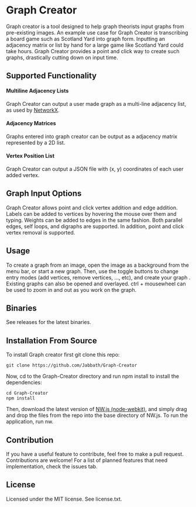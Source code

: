 # Graph Creator

Graph creator is a tool designed to help graph theorists input graphs from pre-existing images. An example use case for Graph Creator is transcribing a board game such as Scotland Yard into graph form. Inputting an adjacency matrix or list by hand for a large game like Scotland Yard could take hours. Graph Creator provides a point and click way to create such graphs, drastically cutting down on input time.

## Supported Functionality
#### Multiline Adjacency Lists
Graph Creator can output a user made graph as a multi-line adjacency list, as used by [NetworkX](https://networkx.github.io/).

#### Adjacency Matrices
Graphs entered into graph creator can be output as a adjacency matrix represented by a 2D list. 

#### Vertex Position List
Graph Creator can output a JSON file with (x, y) coordinates of each user added vertex.

## Graph Input Options
Graph Creator allows point and click vertex addition and edge addition. Labels can be added to vertices by hovering the mouse over them and typing. Weights can be added to edges in the same fashion. Both parallel edges, self loops, and digraphs are supported. In addition, point and click vertex removal is supported.

## Usage
To create a graph from an image, open the image as a background from the menu bar, or start a new graph. Then, use the toggle buttons to change entry modes (add vertices, remove vertices, ..., etc), and create your graph . Existing graphs can also be opened and overlayed. ctrl + mousewheel can be used to zoom in and out as you work on the graph.

## Binaries
See releases for the latest binaries.

## Installation From Source
To install Graph creator first git clone this repo:

```
git clone https://github.com/Jabbath/Graph-Creator
```

Now, cd to the Graph-Creator directory and run npm install to install the dependencies:

```
cd Graph-Creator
npm install
```

Then, download the latest version of [NW.js (node-webkit)](https://nwjs.io/), and simply drag and drop the files from the repo into the base directory of NW.js. To run the application, run nw.

## Contribution
If you have a useful feature to contribute, feel free to make a pull request. Contributions are welcome! For a list of planned features that need implementation, check the issues tab.

## License
Licensed under the MIT license. See license.txt.
